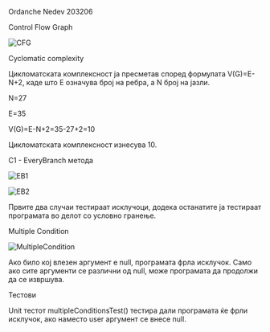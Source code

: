 Ordanche Nedev 203206







Control Flow Graph


![CFG](https://github.com/OrdancheNedev/SI_2023_lab2_203206/assets/127043099/4a74eb1a-10ad-441d-80f0-628295a1bb2b)




Cyclomatic complexity 

Цикломатската комплексност ја пресметав според формулата V(G)=E-N+2, каде што E означува број на ребра, а N број на јазли.

N=27

E=35

V(G)=E-N+2=35-27+2=10 

Цикломатската комплексност изнесува 10.





C1 - EveryBranch метода



![EB1](https://github.com/OrdancheNedev/SI_2023_lab2_203206/assets/127043099/c6cdfdc1-6b05-4adb-ae80-96cd3dbbb01d)



![EB2](https://github.com/OrdancheNedev/SI_2023_lab2_203206/assets/127043099/17584763-551c-4e2a-88aa-97acfbcac3e6)





Првите два случаи тестираат исклучоци, додека останатите ја тестираат програмата во делот со условно гранење.




Multiple Condition


![MultipleCondition](https://github.com/OrdancheNedev/SI_2023_lab2_203206/assets/127043099/6ee62497-fb18-4b4d-9017-e31abbbea776)



Ако било кој влезен аргумент е null, програмата фрла исклучок. Само ако сите аргументи се различни од null, може програмата да продолжи да се извршува.




Тестови 

Unit тестот multipleConditionsTest() тестира дали програмата ќе фрли исклучок, ако наместо user аргумент се внесе null.
